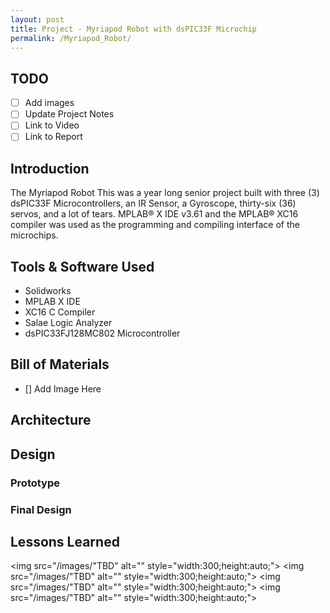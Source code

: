 ```yaml
---
layout: post
title: Project - Myriapod Robot with dsPIC33F Microchip
permalink: /Myriapod_Robot/
---
```




## TODO
 - [ ] Add images
 - [ ] Update Project Notes
 - [ ] Link to Video
 - [ ] Link to Report

## Introduction
The Myriapod Robot
This was a year long senior project built with three (3) dsPIC33F Microcontrollers, an IR Sensor, a Gyroscope, thirty-six (36) servos, and a lot of tears.
MPLAB® X IDE v3.61 and the MPLAB® XC16 compiler was used as the programming and compiling interface of the microchips.

## Tools & Software Used
 * Solidworks
 * MPLAB X IDE
 * XC16 C Compiler
 * Salae Logic Analyzer
 * dsPIC33FJ128MC802 Microcontroller

## Bill of Materials
 - [] Add Image Here

## Architecture

## Design

### Prototype

### Final Design

## Lessons Learned



<img src="/images/"TBD" alt="" style="width:300;height:auto;">
<img src="/images/"TBD" alt="" style="width:300;height:auto;">
<img src="/images/"TBD" alt="" style="width:300;height:auto;">
<img src="/images/"TBD" alt="" style="width:300;height:auto;">
